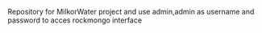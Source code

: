Repository for MilkorWater project and use admin,admin as username and password to acces rockmongo interface
